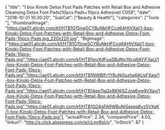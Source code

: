 {
	"title": "1 box Kinoki Detox Foot Pads Patches with Retail Box and Adhesive Cleansing Detox Foot Pads(10pcs Pads+10pcs Adhesive) C059",
	"date": "2018-10-31 10:30:20",
	"SubCat": ["Beauty & Health"],
	"categories": ["Tools "],
	"thumbnailImage": "https://ae01.alicdn.com/kf/HTB1O15nw5CYBuNkHFCcq6AHtVXaI/1-box-Kinoki-Detox-Foot-Patches-with-Retail-Box-and-Adhesive-Detox-Foot-Pads-10pcs-Pads.jpg_220x220.jpg",
	"BigImage": ["https://ae01.alicdn.com/kf/HTB1O15nw5CYBuNkHFCcq6AHtVXaI/1-box-Kinoki-Detox-Foot-Patches-with-Retail-Box-and-Adhesive-Detox-Foot-Pads-10pcs-Pads.jpg","https://ae01.alicdn.com/kf/HTB1wvXdFuuSBuNjy1Xcq6AYjFXaU/1-box-Kinoki-Detox-Foot-Patches-with-Retail-Box-and-Adhesive-Detox-Foot-Pads-10pcs-Pads.jpg","https://ae01.alicdn.com/kf/HTB1NWBIFr1YBuNjSszhq6AUsFXag/1-box-Kinoki-Detox-Foot-Patches-with-Retail-Box-and-Adhesive-Detox-Foot-Pads-10pcs-Pads.jpg","https://ae01.alicdn.com/kf/HTB14ee7laQoBKNjSZJnq6yw9VXay/1-box-Kinoki-Detox-Foot-Patches-with-Retail-Box-and-Adhesive-Detox-Foot-Pads-10pcs-Pads.jpg","https://ae01.alicdn.com/kf/HTB1Q24gFA9WBuNjSspeq6yz5VXaK/1-box-Kinoki-Detox-Foot-Patches-with-Retail-Box-and-Adhesive-Detox-Foot-Pads-10pcs-Pads.jpg"],
	"actualPrice": 2.34,
	"comparePrice": 4.03,
	"linkurl": "http://s.click.aliexpress.com/e/cLmr6pUy",
	"inStock": 87
}
